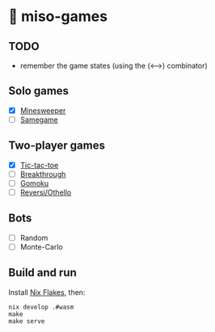 # :ramen: miso-games

## TODO

- remember the game states (using the (<-->) combinator)

## Solo games

- [x] [Minesweeper](https://en.wikipedia.org/wiki/Minesweeper)
- [ ] [Samegame](https://en.wikipedia.org/wiki/SameGame)

## Two-player games

- [x] [Tic-tac-toe](https://en.wikipedia.org/wiki/Tic-tac-toe)
- [ ] [Breakthrough](https://en.wikipedia.org/wiki/Breakthrough_(board_game))
- [ ] [Gomoku](https://en.wikipedia.org/wiki/Gomoku)
- [ ] [Reversi/Othello](https://en.wikipedia.org/wiki/Reversi)

## Bots

- [ ] Random
- [ ] Monte-Carlo

## Build and run

Install [Nix Flakes](https://nixos.wiki/wiki/Flakes), then:

```
nix develop .#wasm
make
make serve
```

